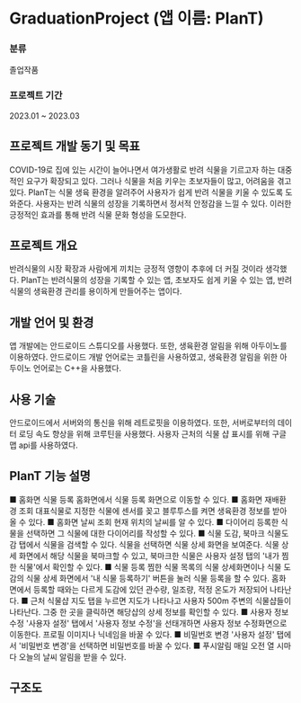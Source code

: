 # GraduationProject (앱 이름: PlanT)
### 분류
졸업작품
### 프로젝트 기간
2023.01 ~ 2023.03

## 프로젝트 개발 동기 및 목표
COVID-19로 집에 있는 시간이 늘어나면서 여가생활로 반려 식물을 기르고자 하는 대중적인 요구가 확장되고 있다. 그러나 식물을 처음 키우는 초보자들이 많고, 어려움을 겪고 있다. PlanT는 식물 생육 환경을 알려주어 사용자가 쉽게 반려 식물을 키울 수 있도록 도와준다. 사용자는 반려 식물의 성장을 기록하면서 정서적 안정감을 느낄 수 있다. 이러한 긍정적인 효과를 통해 반려 식물 문화 형성을 도모한다.

## 프로젝트 개요
반려식물의 시장 확장과 사람에게 끼치는 긍정적 영향이 추후에 더 커질 것이라 생각했다. PlanT는 반려식물의 성장을 기록할 수 있는 앱, 초보자도 쉽게 키울 수 있는 앱, 반려식물의 생육환경 관리를 용이하게 만들어주는 앱이다.

## 개발 언어 및 환경
앱 개발에는 안드로이드 스튜디오를 사용했다. 또한, 생육환경 알림을 위해 아두이노를 이용하였다.  안드로이드 개발 언어로는 코틀린을 사용하였고, 생육환경 알림을 위한 아두이노 언어로는 C++을 사용했다.

## 사용 기술
안드로이드에서 서버와의 통신을 위해 레트로핏을 이용하였다. 또한, 서버로부터의 데이터 로딩 속도 향상을 위해 코루틴을 사용했다. 사용자 근처의 식물 샵 표시를 위해 구글 맵 api를 사용하였다.

## PlanT 기능 설명
■ 홈화면 식물 등록
홈화면에서 식물 등록 화면으로 이동할 수 있다.
■ 홈화면 재배환경 조회
대표식물로 지정한 식물에 센서를 꽂고 블루투스를 켜면 생육환경 정보를 받아올 수 있다.
■ 홈화면 날씨 조회
현재 위치의 날씨를 알 수 있다.
■ 다이어리
등록한 식물을 선택하면 그 식물에 대한 다이어리를 작성할 수 있다.
■ 식물 도감, 북마크
식물도감 탭에서 식물을 검색할 수 있다. 식물을 선택하면 식물 상세 화면을 보여준다. 식물 상세 화면에서 해당 식물을 북마크할 수 있고, 북마크한 식물은 사용자 설정 탭의 '내가 찜한 식물'에서 확인할 수 있다.
■ 식물 등록
찜한 식물 목록의 식물 상세화면이나 식물 도감의 식물 상세 화면에서 '내 식물 등록하기' 버튼을 눌러 식물 등록을 할 수 있다. 홈화면에서 등록할 때와는 다르게 도감에 있던 관수량, 일조량, 적정 온도가 저장되어 나타난다.
■ 근처 식물샵
지도 탭을 누르면 지도가 나타나고 사용자 500m 주변의 식물샵들이 나타난다. 그중 한 곳을 클릭하면 해당샵의 상세 정보를 확인할 수 있다.
■ 사용자 정보 수정
'사용자 설정' 탭에서 '사용자 정보 수정'을 선태개하면 사용자 정보 수정화면으로 이동한다. 프로필 이미지나 닉네임을 바꿀 수 있다.
■ 비밀번호 변경
'사용자 설정' 탭에서 '비밀번호 변경'을 선택하면 비밀번호를 바꿀 수 있다.
■ 푸시알림
매일 오전 열 시마다 오늘의 날씨 알림을 받을 수 있다.

## 구조도
